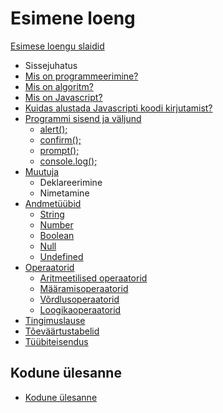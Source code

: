 # Esimene loeng

[Esimese loengu slaidid](../loeng_01/slaidid.pdf)

- Sissejuhatus
- [Mis on programmeerimine?](../../concepts/programmeerimine/README.md)
- [Mis on algoritm?](../../concepts/algoritm/README.md)
- [Mis on Javascript?](../../concepts/javascript/README.md)
- [Kuidas alustada Javascripti koodi kirjutamist?](../../concepts/alustamine/README.md)
- [Programmi sisend ja väljund](../../concepts/suhtlemine/README.md)
  - [alert();](../../concepts/alert/README.md)
  - [confirm();](../../concepts/confirm/README.md)
  - [prompt();](../../concepts/prompt/README.md)
  - [console.log();](../../concepts/console/README.md)
- [Muutuja](../../concepts/muutuja/README.md)
  - Deklareerimine
  - Nimetamine
- [Andmetüübid](../../concepts/andmetyybid/README.md)
  - [String](../../concepts/string/README.md)
  - [Number](../../concepts/number/README.md)
  - [Boolean](../../concepts/boolean/README.md)
  - [Null](../../concepts/null/README.md)
  - [Undefined](../../concepts/undefined/README.md)
- [Operaatorid](../../concepts/operaatorid/README.md)
  - [Aritmeetilised operaatorid](../../concepts/aritmeetilisedOperaatorid/README.md)
  - [Määramisoperaatorid](../../concepts/maaramisOperaatorid/README.md)
  - [Võrdlusoperaatorid](../../concepts/vordlusOperaatorid/README.md)
  - [Loogikaoperaatorid](../../concepts/loogikaOperaatorid/README.md)
- [Tingimuslause](../../concepts/tingimuslause/README.md)
- [Tõeväärtustabelid](../../concepts/toevaartusTabel/README.md)
- [Tüübiteisendus](../../concepts/tyybiteisendus/README.md)

## Kodune ülesanne

- [Kodune ülesanne](./homework.md)
